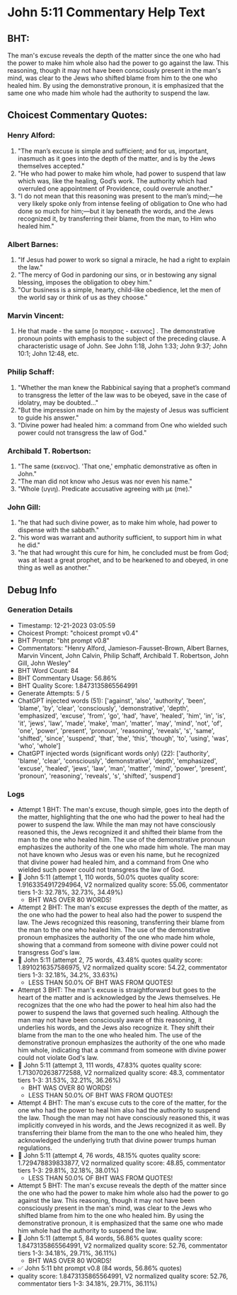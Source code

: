 # John 5:11 Commentary Help Text

## BHT:
The man's excuse reveals the depth of the matter since the one who had the power to make him whole also had the power to go against the law. This reasoning, though it may not have been consciously present in the man's mind, was clear to the Jews who shifted blame from him to the one who healed him. By using the demonstrative pronoun, it is emphasized that the same one who made him whole had the authority to suspend the law.

## Choicest Commentary Quotes:
### Henry Alford:
1. "The man’s excuse is simple and sufficient; and for us, important, inasmuch as it goes into the depth of the matter, and is by the Jews themselves accepted."
2. "He who had power to make him whole, had power to suspend that law which was, like the healing, God’s work. The authority which had overruled one appointment of Providence, could overrule another."
3. "I do not mean that this reasoning was present to the man’s mind;—he very likely spoke only from intense feeling of obligation to One who had done so much for him;—but it lay beneath the words, and the Jews recognized it, by transferring their blame, from the man, to Him who healed him."

### Albert Barnes:
1. "If Jesus had power to work so signal a miracle, he had a right to explain the law."
2. "The mercy of God in pardoning our sins, or in bestowing any signal blessing, imposes the obligation to obey him."
3. "Our business is a simple, hearty, child-like obedience, let the men of the world say or think of us as they choose."

### Marvin Vincent:
1. He that made - the same [ο ποιησας - εκεινος] . The demonstrative pronoun points with emphasis to the subject of the preceding clause. A characteristic usage of John. See John 1:18, John 1:33; John 9:37; John 10:1; John 12:48, etc.


### Philip Schaff:
1. "Whether the man knew the Rabbinical saying that a prophet’s command to transgress the letter of the law was to be obeyed, save in the case of idolatry, may be doubted..."
2. "But the impression made on him by the majesty of Jesus was sufficient to guide his answer."
3. "Divine power had healed him: a command from One who wielded such power could not transgress the law of God."

### Archibald T. Robertson:
1. "The same (εκεινος). 'That one,' emphatic demonstrative as often in John." 
2. "The man did not know who Jesus was nor even his name."
3. "Whole (υγιη). Predicate accusative agreeing with με (me)."

### John Gill:
1. "he that had such divine power, as to make him whole, had power to dispense with the sabbath."
2. "his word was warrant and authority sufficient, to support him in what he did."
3. "he that had wrought this cure for him, he concluded must be from God; was at least a great prophet, and to be hearkened to and obeyed, in one thing as well as another."


## Debug Info
### Generation Details
- Timestamp: 12-21-2023 03:05:59
- Choicest Prompt: "choicest prompt v0.4"
- BHT Prompt: "bht prompt v0.8"
- Commentators: "Henry Alford, Jamieson-Fausset-Brown, Albert Barnes, Marvin Vincent, John Calvin, Philip Schaff, Archibald T. Robertson, John Gill, John Wesley"
- BHT Word Count: 84
- BHT Commentary Usage: 56.86%
- BHT Quality Score: 1.8473135865564991
- Generate Attempts: 5 / 5
- ChatGPT injected words (51):
	['against', 'also', 'authority', 'been', 'blame', 'by', 'clear', 'consciously', 'demonstrative', 'depth', 'emphasized', 'excuse', 'from', 'go', 'had', 'have', 'healed', 'him', 'in', 'is', 'it', 'jews', 'law', 'made', 'make', 'man', 'matter', 'may', 'mind', 'not', 'of', 'one', 'power', 'present', 'pronoun', 'reasoning', 'reveals', 's', 'same', 'shifted', 'since', 'suspend', 'that', 'the', 'this', 'though', 'to', 'using', 'was', 'who', 'whole']
- ChatGPT injected words (significant words only) (22):
	['authority', 'blame', 'clear', 'consciously', 'demonstrative', 'depth', 'emphasized', 'excuse', 'healed', 'jews', 'law', 'man', 'matter', 'mind', 'power', 'present', 'pronoun', 'reasoning', 'reveals', 's', 'shifted', 'suspend']

### Logs
- Attempt 1 BHT: The man's excuse, though simple, goes into the depth of the matter, highlighting that the one who had the power to heal had the power to suspend the law. While the man may not have consciously reasoned this, the Jews recognized it and shifted their blame from the man to the one who healed him. The use of the demonstrative pronoun emphasizes the authority of the one who made him whole. The man may not have known who Jesus was or even his name, but he recognized that divine power had healed him, and a command from One who wielded such power could not transgress the law of God.
- 🔄 John 5:11 (attempt 1, 110 words, 50.0% quotes quality score: 1.9163354917294964, V2 normalized quality score: 55.06, commentator tiers 1-3: 32.78%, 32.73%, 34.49%) 
	- BHT WAS OVER 80 WORDS!
- Attempt 2 BHT: The man's excuse expresses the depth of the matter, as the one who had the power to heal also had the power to suspend the law. The Jews recognized this reasoning, transferring their blame from the man to the one who healed him. The use of the demonstrative pronoun emphasizes the authority of the one who made him whole, showing that a command from someone with divine power could not transgress God's law.
- 🔄 John 5:11 (attempt 2, 75 words, 43.48% quotes quality score: 1.8910216357586975, V2 normalized quality score: 54.22, commentator tiers 1-3: 32.18%, 34.2%, 33.63%) 
	- LESS THAN 50.0% OF BHT WAS FROM QUOTES!
- Attempt 3 BHT: The man's excuse is straightforward but goes to the heart of the matter and is acknowledged by the Jews themselves. He recognizes that the one who had the power to heal him also had the power to suspend the laws that governed such healing. Although the man may not have been consciously aware of this reasoning, it underlies his words, and the Jews also recognize it. They shift their blame from the man to the one who healed him. The use of the demonstrative pronoun emphasizes the authority of the one who made him whole, indicating that a command from someone with divine power could not violate God's law.
- 🔄 John 5:11 (attempt 3, 111 words, 47.83% quotes quality score: 1.7130702638772588, V2 normalized quality score: 48.3, commentator tiers 1-3: 31.53%, 32.21%, 36.26%) 
	- BHT WAS OVER 80 WORDS! 
	- LESS THAN 50.0% OF BHT WAS FROM QUOTES!
- Attempt 4 BHT: The man's excuse cuts to the core of the matter, for the one who had the power to heal him also had the authority to suspend the law. Though the man may not have consciously reasoned this, it was implicitly conveyed in his words, and the Jews recognized it as well. By transferring their blame from the man to the one who healed him, they acknowledged the underlying truth that divine power trumps human regulations.
- 🔄 John 5:11 (attempt 4, 76 words, 48.15% quotes quality score: 1.729478839833877, V2 normalized quality score: 48.85, commentator tiers 1-3: 29.81%, 32.18%, 38.01%) 
	- LESS THAN 50.0% OF BHT WAS FROM QUOTES!
- Attempt 5 BHT: The man's excuse reveals the depth of the matter since the one who had the power to make him whole also had the power to go against the law. This reasoning, though it may not have been consciously present in the man's mind, was clear to the Jews who shifted blame from him to the one who healed him. By using the demonstrative pronoun, it is emphasized that the same one who made him whole had the authority to suspend the law.
- 🔄 John 5:11 (attempt 5, 84 words, 56.86% quotes quality score: 1.8473135865564991, V2 normalized quality score: 52.76, commentator tiers 1-3: 34.18%, 29.71%, 36.11%) 
	- BHT WAS OVER 80 WORDS!
- ✅ John 5:11 bht prompt v0.8 (84 words, 56.86% quotes)
- quality score: 1.8473135865564991, V2 normalized quality score: 52.76, commentator tiers 1-3: 34.18%, 29.71%, 36.11%)